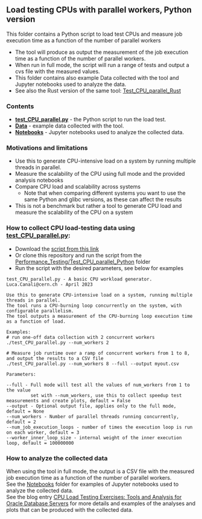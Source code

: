 ## Load testing CPUs with parallel workers, Python version
This folder contains a Python script to load test CPUs and measure job execution time as a function of the number of parallel workers  
- The tool will produce as output the measurement of the job execution time as a function of the number of parallel workers.  
- When run in full mode, the script will run a range of tests and output a cvs file with the measured values.  
- This folder contains also example Data collected with the tool and Jupyter notebooks used to analyze the data.  
- See also the Rust version of the same tool: [Test_CPU_parallel_Rust](../Test_CPU_parallel_Rust)

### Contents
- [**test_CPU_parallel.py**](test_CPU_parallel.py) - the Python script to run the load test.
- [**Data**](Data) - example data collected with the tool.
- [**Notebooks**](Notebooks) -  Jupyter notebooks used to analyze the collected data.

### Motivations and limitations
  - Use this to generate CPU-intensive load on a system by running multiple threads in parallel.
  - Measure the scalability of the CPU using full mode and the provided analysis notebooks
  - Compare CPU load and scalability across systems
    - Note that when comparing different systems you want to use the same Python and glibc versions, as these can affect the results
  - This is not a benchmark but rather a tool to generate CPU load and measure the scalability of the CPU on a system

### How to collect CPU load-testing data using [test_CPU_parallel.py](test_CPU_parallel.py):
  - Download the [script from this link](https://raw.githubusercontent.com/LucaCanali/Miscellaneous/master/Performance_Testing/Test_CPU_parallel_Python/test_CPU_parallel.py)
  - Or clone this repository and run the script from the [Performance_Testing/Test_CPU_parallel_Python](.) folder
  - Run the script with the desired parameters, see below for examples
```
test_CPU_parallel.py - A basic CPU workload generator.
Luca.Canali@cern.ch - April 2023

Use this to generate CPU-intensive load on a system, running multiple threads in parallel.
The tool runs a CPU-burning loop concurrently on the system, with configurable parallelism.
The tool outputs a measurement of the CPU-burning loop execution time as a function of load.

Examples:
# run one-off data collection with 2 concurrent workers
./test_CPU_parallel.py --num_workers 2 

# Measure job runtime over a ramp of concurrent workers from 1 to 8, and output the results to a CSV file
./test_CPU_parallel.py --num_workers 8 --full --output myout.csv 

Parameters:

--full - Full mode will test all the values of num_workers from 1 to the value 
         set with --num_workers, use this to collect speedup test measurements and create plots, default = False
--output - Optional output file, applies only to the full mode, default = None
--num_workers - Number of parallel threads running concurrently, default = 2
--num_job_execution_loops - number of times the execution loop is run on each worker, default = 3
--worker_inner_loop_size - internal weight of the inner execution loop, default = 100000000
```

### How to analyze the collected data
When using the tool in full mode, the output is a CSV file with the measured job execution time as a function of the number of parallel workers.  
See the [Notebooks](Notebooks) folder for examples of Jupyter notebooks used to analyze the collected data.  
See the blog entry [CPU Load Testing Exercises: Tools and Analysis for Oracle Database Servers](https://db-blog.web.cern.ch/node/189) for more details
and examples of the analyses and plots that can be produced with the collected data. 